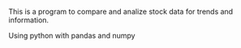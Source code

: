 This is a program to compare and analize stock data for trends and information.

Using python with pandas and numpy